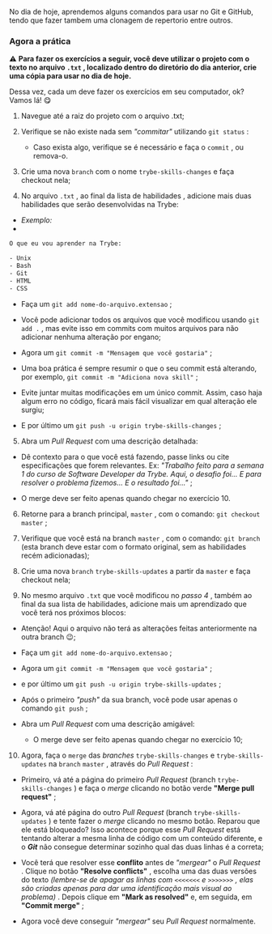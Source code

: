 No dia de hoje, aprendemos alguns comandos para usar no Git e GitHub, tendo que fazer tambem uma clonagem de repertorio entre outros.

### Agora a prática

⚠️  **Para fazer os exercícios a seguir, você deve utilizar o projeto com o texto no arquivo  `.txt`  , localizado dentro do diretório do dia anterior, crie uma cópia para usar no dia de hoje.**

Dessa vez, cada um deve fazer os exercícios em seu computador, ok? Vamos lá! 😋

1.  Navegue até a raiz do projeto com o arquivo .txt;
    
2.  Verifique se não existe nada sem  _"commitar"_ utilizando  `git status`  :
    
    -   Caso exista algo, verifique se é necessário e faça o  `commit`  , ou remova-o.
3.  Crie uma nova  `branch`  com o nome  `trybe-skills-changes`  e faça checkout nela;
    
4.  No arquivo  `.txt`  , ao final da lista de habilidades , adicione mais duas habilidades que serão desenvolvidas na Trybe:
    

-   _Exemplo:_
- 

```txt
O que eu vou aprender na Trybe:

- Unix
- Bash
- Git
- HTML
- CSS
```

-   Faça um  `git add nome-do-arquivo.extensao`  ;
    
-   Você pode adicionar todos os arquivos que você modificou usando  `git add .`  , mas evite isso em commits com muitos arquivos para não adicionar nenhuma alteração por engano;
    
-   Agora um  `git commit -m "Mensagem que você gostaria"`  ;
    
-   Uma boa prática é sempre resumir o que o seu commit está alterando, por exemplo,  `git commit -m "Adiciona nova skill"`  ;
    
-   Evite juntar muitas modificações em um único commit. Assim, caso haja algum erro no código, ficará mais fácil visualizar em qual alteração ele surgiu;
    
-   E por último um  `git push -u origin trybe-skills-changes`  ;
    

5.  Abra um  _Pull Request_ com uma descrição detalhada:

-   Dê contexto para o que você está fazendo, passe links ou cite especificações que forem relevantes. Ex:  _"Trabalho feito para a semana 1 do curso de Software Developer da Trybe. Aqui, o desafio foi... E para resolver o problema fizemos... E o resultado foi..."_ ;
    
-   O merge deve ser feito apenas quando chegar no exercício 10.
    

6.  Retorne para a branch principal,  `master`  , com o comando:  `git checkout master`  ;
    
7.  Verifique que você está na branch  `master`  , com o comando:  `git branch`  (esta branch deve estar com o formato original, sem as habilidades recém adicionadas);
    
8.  Crie uma nova  `branch`  `trybe-skills-updates`  a partir da  `master`  e faça checkout nela;
    
9.  No mesmo arquivo  `.txt`  que você modificou no  _passo 4_ , também ao final da sua lista de habilidades, adicione mais um aprendizado que você terá nos próximos blocos:
    

-   Atenção! Aqui o arquivo não terá as alterações feitas anteriormente na outra branch 😉;
    
-   Faça um  `git add nome-do-arquivo.extensao`  ;
    
-   Agora um  `git commit -m "Mensagem que você gostaria"`  ;
    
-   e por último um  `git push -u origin trybe-skills-updates`  ;
    
-   Após o primeiro  _"push"_ da sua branch, você pode usar apenas o comando  `git push`  ;
    
-   Abra um  _Pull Request_ com uma descrição amigável:
    
    -   O merge deve ser feito apenas quando chegar no exercício 10;

10.  Agora, faça o  `merge`  das  _branches_ `trybe-skills-changes`  e  `trybe-skills-updates`  na  `branch`  `master`  , através do  _Pull Request_ :

-   Primeiro, vá até a página do primeiro  _Pull Request_ (branch  `trybe-skills-changes`  ) e faça o  _merge_ clicando no botão verde  **"Merge pull request"** ;
    
-   Agora, vá até página do outro  _Pull Request_ (branch  `trybe-skills-updates`  ) e tente fazer o  _merge_ clicando no mesmo botão. Reparou que ele está bloqueado? Isso acontece porque esse  _Pull Request_ está tentando alterar a mesma linha de código com um conteúdo diferente, e o  **_Git_** não consegue determinar sozinho qual das duas linhas é a correta;
    
-   Você terá que resolver esse  **conflito** antes de  _"mergear"_ o  _Pull Request_ . Clique no botão  **"Resolve conflicts"** , escolha uma das duas versões do texto  _(lembre-se de apagar as linhas com  `<<<<<<<`  e  `>>>>>>>`  , elas são criadas apenas para dar uma identificação mais visual ao problema)_ . Depois clique em  **"Mark as resolved"** e, em seguida, em  **"Commit merge"** ;
    
-   Agora você deve conseguir  _"mergear"_ seu  _Pull Request_ normalmente.
